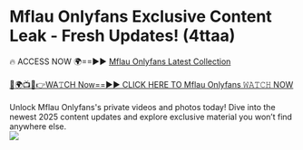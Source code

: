 # Mflau Onlyfans Exclusive Content Leak - Fresh Updates! (4ttaa)

🔥 ACCESS NOW 🌍==►► <a href="https://tinyurl.com/kvy9nzfs" rel="nofollow">Mflau Onlyfans Latest Collection</a>
<br><br>
[🔴🌍📺📱👉WA𝚃CH Now==►► CLICK HERE TO Mflau Onlyfans 𝚆𝙰𝚃𝙲𝙷 NOW](https://tinyurl.com/kvy9nzfs)
<br><br>
Unlock Mflau Onlyfans's private videos and photos today! Dive into the newest 2025 content updates and explore exclusive material you won’t find anywhere else.
<br>
<a href="https://tinyurl.com/kvy9nzfs" rel="nofollow" data-target="animated-image.originalLink"><img src="https://camo.githubusercontent.com/8a4f000d20f83aca3bf7ec5f350d767afa0574a8a352519fd8cfa583a6f93a33/68747470733a2f2f692e696d6775722e636f6d2f644a486b345a712e676966" data-canonical-src="https://i.imgur.com/dJHk4Zq.gif" style="max-width: 100%; display: inline-block;" data-target="animated-image.originalImage"></a>
<br>
